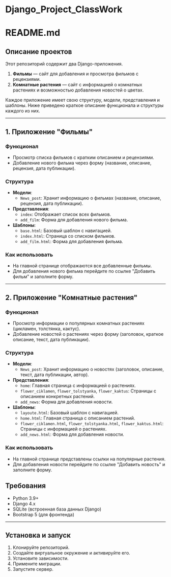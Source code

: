 # Django_Project_ClassWork
 
# README.md

## Описание проектов

Этот репозиторий содержит два Django-приложения.

1. **Фильмы** — сайт для добавления и просмотра фильмов с рецензиями.
2. **Комнатные растения** — сайт с информацией о комнатных растениях и возможностью добавления новостей о цветах.

Каждое приложение имеет свою структуру, модели, представления и шаблоны. Ниже приведено краткое описание функционала и структуры каждого из них.

---

## 1. Приложение "Фильмы"

### Функционал
- Просмотр списка фильмов с кратким описанием и рецензиями.
- Добавление нового фильма через форму (название, описание, рецензия, дата публикации).

### Структура
- **Модели**:
  - `News_post`: Хранит информацию о фильмах (название, описание, рецензия, дата публикации).
- **Представления**:
  - `index`: Отображает список всех фильмов.
  - `add_film`: Форма для добавления нового фильма.
- **Шаблоны**:
  - `base.html`: Базовый шаблон с навигацией.
  - `index.html`: Страница со списком фильмов.
  - `add_film.html`: Форма для добавления фильма.

### Как использовать
- На главной странице отображаются все добавленные фильмы.
- Для добавления нового фильма перейдите по ссылке "Добавить фильм" и заполните форму.

---

## 2. Приложение "Комнатные растения"

### Функционал
- Просмотр информации о популярных комнатных растениях (цикламен, толстянка, кактус).
- Добавление новостей о растениях через форму (заголовок, краткое описание, текст, дата публикации).

### Структура
- **Модели**:
  - `News_post`: Хранит информацию о новостях (заголовок, описание, текст, дата публикации, автор).
- **Представления**:
  - `home`: Главная страница с информацией о растениях.
  - `flower_ciklamen`, `flower_tolstyanka`, `flower_kaktus`: Страницы с описанием конкретных растений.
  - `add_news`: Форма для добавления новости.
- **Шаблоны**:
  - `layoute.html`: Базовый шаблон с навигацией.
  - `home.html`: Главная страница с описанием растений.
  - `flower_ciklamen.html`, `flower_tolstyanka.html`, `flower_kaktus.html`: Страницы с информацией о растениях.
  - `add_news.html`: Форма для добавления новости.

### Как использовать
- На главной странице представлены ссылки на популярные растения.
- Для добавления новости перейдите по ссылке "Добавить новость" и заполните форму.


## Требования

- Python 3.9+
- Django 4.x
- SQLite (встроенная база данных Django)
- Bootstrap 5 (для фронтенда)
---

## Установка и запуск

1. Клонируйте репозиторий.
2. Создайте виртуальное окружение и активируйте его.
3. Установите зависимости.
4. Примените миграции.
5. Запустите сервер.